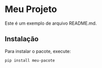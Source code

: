 # Meu Projeto

Este é um exemplo de arquivo README.md.

## Instalação

Para instalar o pacote, execute:

```bash
pip install meu-pacote